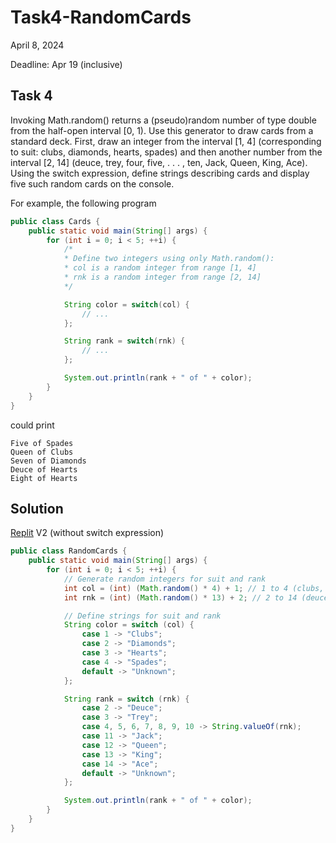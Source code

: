 # Task4-RandomCards

April 8, 2024

Deadline: Apr 19 (inclusive)  

## Task 4  

Invoking Math.random() returns a (pseudo)random number of type double from the half-open interval [0, 1). Use this generator to draw cards from a standard deck. First, draw an integer from the interval [1, 4] (corresponding to suit: clubs, diamonds, hearts, spades) and then another number from the interval [2, 14] (deuce, trey, four, five, . . . , ten, Jack, Queen, King, Ace). Using the switch expression, define strings describing cards and display five such random cards on the console. 

For example, the following program  

```java
public class Cards {
    public static void main(String[] args) {
        for (int i = 0; i < 5; ++i) {
            /*
            * Define two integers using only Math.random():
            * col is a random integer from range [1, 4]
            * rnk is a random integer from range [2, 14]
            */

            String color = switch(col) {
                // ...
            };

            String rank = switch(rnk) {
                // ...
            };

            System.out.println(rank + " of " + color);
        }
    }
}
```

could print  
  
```
Five of Spades  
Queen of Clubs  
Seven of Diamonds  
Deuce of Hearts  
Eight of Hearts  
```

## Solution

[Replit](https://replit.com/@piecucci/Task4RandomCardsV2) V2 (without switch expression)

```java
public class RandomCards {
    public static void main(String[] args) {
        for (int i = 0; i < 5; ++i) {
            // Generate random integers for suit and rank
            int col = (int) (Math.random() * 4) + 1; // 1 to 4 (clubs, diamonds, hearts, spades)
            int rnk = (int) (Math.random() * 13) + 2; // 2 to 14 (deuce to Ace)

            // Define strings for suit and rank
            String color = switch (col) {
                case 1 -> "Clubs";
                case 2 -> "Diamonds";
                case 3 -> "Hearts";
                case 4 -> "Spades";
                default -> "Unknown";
            };

            String rank = switch (rnk) {
                case 2 -> "Deuce";
                case 3 -> "Trey";
                case 4, 5, 6, 7, 8, 9, 10 -> String.valueOf(rnk);
                case 11 -> "Jack";
                case 12 -> "Queen";
                case 13 -> "King";
                case 14 -> "Ace";
                default -> "Unknown";
            };

            System.out.println(rank + " of " + color);
        }
    }
}

```
